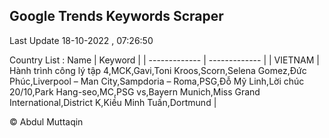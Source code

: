

## Google Trends Keywords Scraper 
 
Last Update 18-10-2022 , 07:26:50

Country List :
 Name  | Keyword |
| ------------- | ------------- |
| VIETNAM | Hành trình công lý tập 4,MCK,Gavi,Toni Kroos,Scorn,Selena Gomez,Đức Phúc,Liverpool – Man City,Sampdoria – Roma,PSG,Đỗ Mỹ Linh,Lời chúc 20/10,Park Hang-seo,MC,PSG vs,Bayern Munich,Miss Grand International,District K,Kiều Minh Tuấn,Dortmund |



© Abdul Muttaqin 
